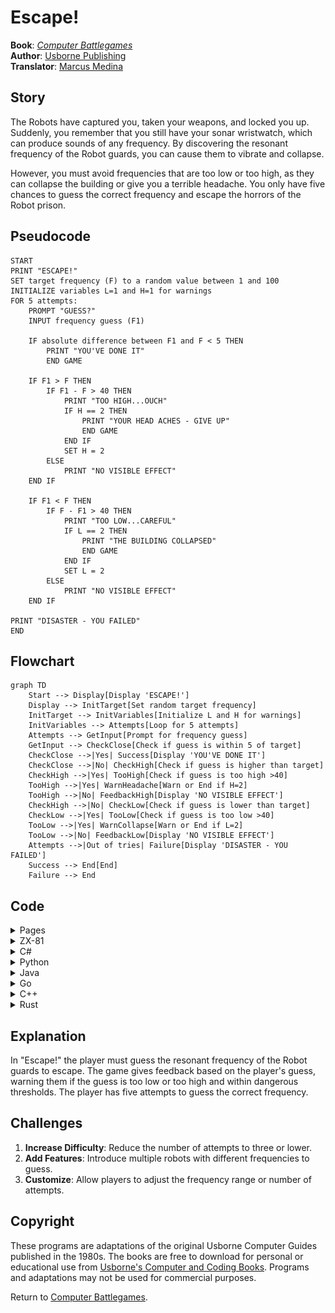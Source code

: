 # Escape!

**Book**: _[Computer Battlegames](https://drive.google.com/file/d/0Bxv0SsvibDMTVUExUjFhTURCSU0/view?usp=sharing&resourcekey=0-v2liG0G60g8b7DXjJtDBXg)_  
**Author**:  [Usborne Publishing](https://usborne.com/)    
**Translator**: [Marcus Medina](https://github.com/marcusjobb/UsborneBooks)

## Story

The Robots have captured you, taken your weapons, and locked you up. Suddenly, you remember that you still have your sonar wristwatch, which can produce sounds of any frequency. By discovering the resonant frequency of the Robot guards, you can cause them to vibrate and collapse.

However, you must avoid frequencies that are too low or too high, as they can collapse the building or give you a terrible headache. You only have five chances to guess the correct frequency and escape the horrors of the Robot prison.

## Pseudocode

```plaintext
START
PRINT "ESCAPE!"
SET target frequency (F) to a random value between 1 and 100
INITIALIZE variables L=1 and H=1 for warnings
FOR 5 attempts:
    PROMPT "GUESS?"
    INPUT frequency guess (F1)

    IF absolute difference between F1 and F < 5 THEN
        PRINT "YOU'VE DONE IT"
        END GAME

    IF F1 > F THEN
        IF F1 - F > 40 THEN
            PRINT "TOO HIGH...OUCH"
            IF H == 2 THEN
                PRINT "YOUR HEAD ACHES - GIVE UP"
                END GAME
            END IF
            SET H = 2
        ELSE
            PRINT "NO VISIBLE EFFECT"
    END IF

    IF F1 < F THEN
        IF F - F1 > 40 THEN
            PRINT "TOO LOW...CAREFUL"
            IF L == 2 THEN
                PRINT "THE BUILDING COLLAPSED"
                END GAME
            END IF
            SET L = 2
        ELSE
            PRINT "NO VISIBLE EFFECT"
    END IF

PRINT "DISASTER - YOU FAILED"
END
```

## Flowchart

```mermaid
graph TD
    Start --> Display[Display 'ESCAPE!']
    Display --> InitTarget[Set random target frequency]
    InitTarget --> InitVariables[Initialize L and H for warnings]
    InitVariables --> Attempts[Loop for 5 attempts]
    Attempts --> GetInput[Prompt for frequency guess]
    GetInput --> CheckClose[Check if guess is within 5 of target]
    CheckClose -->|Yes| Success[Display 'YOU'VE DONE IT']
    CheckClose -->|No| CheckHigh[Check if guess is higher than target]
    CheckHigh -->|Yes| TooHigh[Check if guess is too high >40]
    TooHigh -->|Yes| WarnHeadache[Warn or End if H=2]
    TooHigh -->|No| FeedbackHigh[Display 'NO VISIBLE EFFECT']
    CheckHigh -->|No| CheckLow[Check if guess is lower than target]
    CheckLow -->|Yes| TooLow[Check if guess is too low >40]
    TooLow -->|Yes| WarnCollapse[Warn or End if L=2]
    TooLow -->|No| FeedbackLow[Display 'NO VISIBLE EFFECT']
    Attempts -->|Out of tries| Failure[Display 'DISASTER - YOU FAILED']
    Success --> End[End]
    Failure --> End
```

## Code

<details>
<summary>Pages</summary>

![Page 1](./img/Usborne-Computer_Battlegames18.png)  
![Page 2](./img/Usborne-Computer_Battlegames19.png)

</details>

<details>
<summary>ZX-81</summary>

```basic
10 CLS
20 PRINT "ESCAPE"
30 LET F=INT(RND*100+1)
40 LET L=1
50 LET H=1
60 FOR G=1 TO 5
70 PRINT "GUESS? ";
80 INPUT F1
90 IF ABS(F-F1)<5 THEN GOTO 290
100 IF F-F1>40 THEN GOTO 170
110 IF F1-F>40 THEN GOTO 230
120 PRINT "NO VISIBLE EFFECT"
130 NEXT G
140 PRINT "YOU TOOK TOO LONG"
150 PRINT "THE FREQ. WAS ";F
160 STOP
170 IF L=2 THEN GOTO 210
180 PRINT "TOO LOW...CAREFUL"
190 LET L=2
200 GOTO 130
210 PRINT "THE BUILDING COLLAPSED"
220 STOP
230 IF H=2 THEN GOTO 270
240 PRINT "TOO HIGH...OUCH"
250 LET H=2
260 GOTO 130
270 PRINT "YOUR HEAD ACHES - GIVE UP"
280 STOP
290 PRINT "YOU'VE DONE IT"
300 STOP
```

</details>

<details>
<summary>C#</summary>

```csharp
using System;

class Escape
{
    static void Main()
    {
        Console.WriteLine("ESCAPE!");
        Random random = new Random();
        int targetFrequency = random.Next(1, 101);
        int lowWarning = 1, highWarning = 1;

        for (int attempts = 1; attempts <= 5; attempts++)
        {
            int playerGuess;
            do
            {
                Console.Write("GUESS? ");
            } while (!int.TryParse(Console.ReadLine(), out playerGuess));

            if (Math.Abs(targetFrequency - playerGuess) < 5)
            {
                Console.WriteLine("YOU'VE DONE IT");
                return;
            }

            if (playerGuess < targetFrequency)
            {
                if (targetFrequency - playerGuess > 40)
                {
                    if (lowWarning == 2)
                    {
                        Console.WriteLine("THE BUILDING COLLAPSED");
                        return;
                    }
                    Console.WriteLine("TOO LOW...CAREFUL");
                    lowWarning = 2;
                }
                else
                {
                    Console.WriteLine("NO VISIBLE EFFECT");
                }
            }
            else
            {
                if (playerGuess - targetFrequency > 40)
                {
                    if (highWarning == 2)
                    {
                        Console.WriteLine("YOUR HEAD ACHES - GIVE UP");
                        return;
                    }
                    Console.WriteLine("TOO HIGH...OUCH");
                    highWarning = 2;
                }
                else
                {
                    Console.WriteLine("NO VISIBLE EFFECT");
                }
            }
        }

        Console.WriteLine("DISASTER - YOU FAILED");
        Console.WriteLine("THE FREQ. WAS {0}", targetFrequency);
    }
}
```

</details>

<details>
<summary>Python</summary>

```python
import random

print("ESCAPE!")

frequency = random.randint(1, 100)
low_warning = 1
high_warning = 1

for attempt in range(5):
    guess = int(input("GUESS? "))

    if abs(frequency - guess) < 5:
        print("YOU'VE DONE IT")
        break

    if guess < frequency:
        if frequency - guess > 40:
            if low_warning == 2:
                print("THE BUILDING COLLAPSED")
                break
            print("TOO LOW...CAREFUL")
            low_warning = 2
        else:
            print("NO VISIBLE EFFECT")
    else:
        if guess - frequency > 40:
            if high_warning == 2:
                print("YOUR HEAD ACHES - GIVE UP")
                break
            print("TOO HIGH...OUCH")
            high_warning = 2
        else:
            print("NO VISIBLE EFFECT")
else:
    print("DISASTER - YOU FAILED")
    print(f"THE FREQ. WAS {frequency}")
```

</details>

<details>
<summary>Java</summary>

```java
import java.util.Scanner;
import java.util.Random;

public class Escape {
    public static void main(String[] args) {
        System.out.println("ESCAPE!");

        Random random = new Random();
        Scanner scanner = new Scanner(System.in);

        int frequency = random.nextInt(100) + 1;
        int lowWarning = 1, highWarning = 1;

        for (int attempt = 1; attempt <= 5; attempt++) {
            System.out.print("GUESS? ");
            int guess = scanner.nextInt();

            if (Math.abs(frequency - guess) < 5) {
                System.out.println("YOU'VE DONE IT");
                return;
            }

            if (guess < frequency) {
                if (frequency - guess > 40) {
                    if (lowWarning == 2) {
                        System.out.println("THE BUILDING COLLAPSED");
                        return;
                    }
                    System.out.println("TOO LOW...CAREFUL");
                    lowWarning = 2;
                } else {
                    System.out.println("NO VISIBLE EFFECT");
                }
            } else {
                if (guess - frequency > 40) {
                    if (highWarning == 2) {
                        System.out.println("YOUR HEAD ACHES - GIVE UP");
                        return;
                    }
                    System.out.println("TOO HIGH...OUCH");
                    highWarning = 2;
                } else {
                    System.out.println("NO VISIBLE EFFECT");
                }
            }
        }

        System.out.println("DISASTER - YOU FAILED");
        System.out.printf("THE FREQ. WAS %d\n", frequency);
    }
}
```

</details>

<details>
<summary>Go</summary>

```go
package main

import (
	"fmt"
	"math"
	"math/rand"
	"time"
)

func main() {
	fmt.Println("ESCAPE!")
	rand.Seed(time.Now().UnixNano())
	frequency := rand.Intn(100) + 1
	lowWarning := 1
	highWarning := 1

	for attempt := 0; attempt < 5; attempt++ {
		var guess int
		fmt.Print("GUESS? ")
		fmt.Scan(&guess)

		if math.Abs(float64(frequency-guess)) < 5 {
			fmt.Println("YOU'VE DONE IT")
			return
		}

		if guess < frequency {
			if frequency-guess > 40 {
				if lowWarning == 2 {
					fmt.Println("THE BUILDING COLLAPSED")
					return
				}
				fmt.Println("TOO LOW...CAREFUL")
				lowWarning = 2
			} else {
				fmt.Println("NO VISIBLE EFFECT")
			}
		} else {
			if guess-frequency > 40 {
				if highWarning == 2 {
					fmt.Println("YOUR HEAD ACHES - GIVE UP")
					return
				}
				fmt.Println("TOO HIGH...OUCH")
				highWarning = 2
			} else {
				fmt.Println("NO VISIBLE EFFECT")
			}
		}
	}

	fmt.Println("DISASTER - YOU FAILED")
	fmt.Printf("THE FREQ. WAS %d\n", frequency)
}
```

</details>

<details>
<summary>C++</summary>

```cpp
#include <iostream>
#include <cmath>
#include <cstdlib>
#include <ctime>

using namespace std;

int main() {
    cout << "ESCAPE!" << endl;
    srand(time(0));

    int frequency = rand() % 100 + 1;
    int lowWarning = 1, highWarning = 1;

    for (int attempt = 0; attempt < 5; attempt++) {
        int guess;
        cout << "GUESS? ";
        cin >> guess;

        if (abs(frequency - guess) < 5) {
            cout << "YOU'VE DONE IT" << endl;
            return 0;
        }

        if (guess < frequency) {
            if (frequency - guess > 40) {
                if (lowWarning == 2) {
                    cout << "THE BUILDING COLLAPSED" << endl;
                    return 0;
                }
                cout << "TOO LOW...CAREFUL" << endl;
                lowWarning = 2;
            } else {
                cout << "NO VISIBLE EFFECT" << endl;
            }
        } else {
            if (guess - frequency > 40) {
                if (highWarning == 2) {
                    cout << "YOUR HEAD ACHES - GIVE UP" << endl;
                    return 0;
                }
                cout << "TOO HIGH...OUCH" << endl;
                highWarning = 2;
            } else {
                cout << "NO VISIBLE EFFECT" << endl;
            }
        }
    }

    cout << "DISASTER - YOU FAILED" << endl;
    cout << "THE FREQ. WAS " << frequency << endl;
    return 0;
}
```

</details>

<details>
<summary>Rust</summary>

```rust
use rand::Rng;
use std::io;

fn main() {
    println!("ESCAPE!");

    let mut rng = rand::thread_rng();
    let frequency = rng.gen_range(1..=100);
    let mut low_warning = 1;
    let mut high_warning = 1;

    for _ in 0..5 {
        println!("GUESS?");
        let mut guess = String::new();
        io::stdin().read_line(&mut guess).unwrap();
        let guess: i32 = guess.trim().parse().unwrap();

        if (frequency - guess).abs() < 5 {
            println!("YOU'VE DONE IT");
            return;
        }

        if guess < frequency {
            if frequency - guess > 40 {
                if low_warning == 2 {
                    println!("THE BUILDING COLLAPSED");
                    return;
                }
                println!("TOO LOW...CAREFUL");
                low_warning = 2;
            } else {
                println!("NO VISIBLE EFFECT");
            }
        } else {
            if guess - frequency > 40 {
                if high_warning == 2 {
                    println!("YOUR HEAD ACHES - GIVE UP");
                    return;
                }
                println!("TOO HIGH...OUCH");
                high_warning = 2;
            } else {
                println!("NO VISIBLE EFFECT");
            }
        }
    }

    println!("DISASTER - YOU FAILED");
    println!("THE FREQ. WAS {}", frequency);
}
```

</details>

## Explanation

In "Escape!" the player must guess the resonant frequency of the Robot guards to escape. The game gives feedback based on the player's guess, warning them if the guess is too low or too high and within dangerous thresholds. The player has five attempts to guess the correct frequency.

## Challenges

1. **Increase Difficulty**: Reduce the number of attempts to three or lower.
2. **Add Features**: Introduce multiple robots with different frequencies to guess.
3. **Customize**: Allow players to adjust the frequency range or number of attempts.

## Copyright

These programs are adaptations of the original Usborne Computer Guides published in the 1980s. The books are free to download for personal or educational use from [Usborne's Computer and Coding Books](https://usborne.com/row/books/computer-and-coding-books). Programs and adaptations may not be used for commercial purposes.

Return to [Computer Battlegames](./readme.md).
